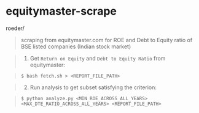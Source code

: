 # equitymaster-scrape

roeder/ 
> scraping from equitymaster.com for ROE and Debt to Equity ratio of BSE listed companies (Indian stock market)

> 1. Get `Return on Equity` and `Debt to Equity Ratio` from equitymaster:
 
> ```
> $ bash fetch.sh > <REPORT_FILE_PATH>
> ```

> 2. Run analysis to get subset satisfying the criterion: 

> ```
> $ python analyze.py <MIN_ROE_ACROSS_ALL_YEARS> <MAX_DTE_RATIO_ACROSS_ALL_YEARS> <REPORT_FILE_PATH>
> ```
